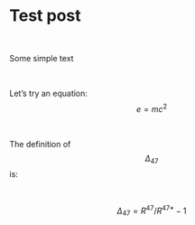 Test post
=========

 

Some simple text

 

Let’s try an equation: $$e=mc^{2}$$

 

The definition of $$\Delta_{47}$$ is:

 

$$\Delta_{47}=R^{47}/R^{47*}-1$$
